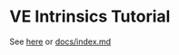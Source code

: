 # VE Intrinsics Tutorial

See [here](https://sx-aurora-dev.github.io/ve-intrinsics-tutorial/) or [docs/index.md](docs/index.md)

